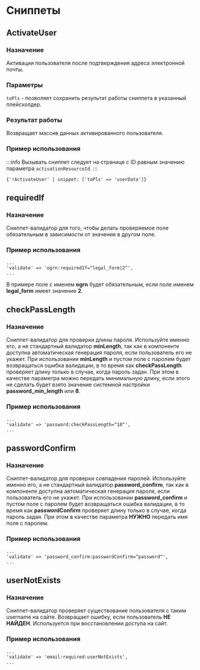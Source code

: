 # Сниппеты

## ActivateUser
### Назначение
Активации пользователя после подтверждения адреса электронной почты.

### Параметры
`toPls` - позволяет сохранить результат работы сниппета в указанный плейсхолдер.

### Результат работы
Возвращает массив данных активированного пользователя.

### Пример использования
:::info
Вызывать сниппет следует на странице с ID равным значению параметра `activationResourceId`.
:::
```smarty
{'!ActivateUser' | snippet: ['toPls' => 'userData']}
```

## requiredIf
### Назначение
Сниппет-валидатор для того, чтобы делать проверяемое поле обязательным в зависимости от значения в другом поле.

### Пример использования
```php:line-numbers
...
'validate' => 'ogrn:requiredIf=^legal_form|2^',
...
```
В примере поле с именем **ogrn** будет обязательным, если поле именем **legal_form** имеет значение **2**.

## checkPassLength
### Назначение
Сниппет-валидатор для проверки длины пароля. Используйте именно его, а не стандартный валидатор **minLength**,
так как в компоненте доступна автоматическая генерация пароля, если пользователь его не укажет.
При использовании **minLength** и пустом поле с паролем будет возвращаться ошибка валидации,
в то время как **checkPassLength** проверяет длину только в случае, когда пароль задан.
При этом в качестве параметра можно передать минимальную длину, если этого не сделать будет взято значение системной настройки **password_min_length** или **8**.

### Пример использования
```php:line-numbers
...
'validate' => 'password:checkPassLength=^10^',
...
```

## passwordConfirm
### Назначение
Сниппет-валидатор для проверки совпадения паролей. Используйте именно его, а не стандартный валидатор **password_confirm**,
так как в компоненте доступна автоматическая генерация пароля, если пользователь его не укажет.
При использовании **password_confirm** и пустом поле с паролем будет возвращаться ошибка валидации,
в то время как **passwordConfirm** проверяет длину только в случае, когда пароль задан. При этом в качестве параметра **НУЖНО** передать имя поля с паролем.

### Пример использования
```php:line-numbers
...
'validate' => 'password_confirm:passwordConfirm=^password^',
...
```

## userNotExists
### Назначение
Сниппет-валидатор проверяет существование пользователя с таким username на сайте.
Возвращает ошибку, если пользователь **НЕ НАЙДЕН**. Используется при восстановлении доступа на сайт.

### Пример использования
```php:line-numbers
...
'validate' => 'email:required:userNotExists',
...
```
